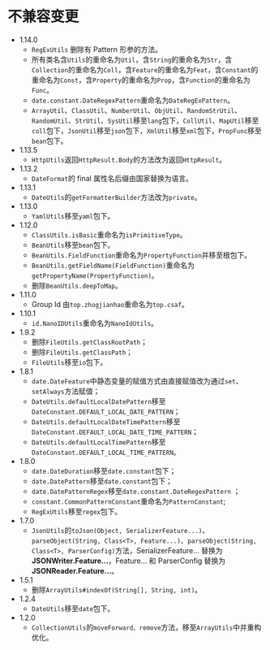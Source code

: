 # 不兼容变更

* 1.14.0
  * `RegExUtils` 删除有 Pattern 形参的方法。
  * 所有类名含`Utils`的重命名为`Util`，含`String`的重命名为`Str`，含`Collection`的重命名为`Coll`，含`Feature`的重命名为`Feat`，含`Constant`的重命名为`Const`，含`Property`的重命名为`Prop`，含`Function`的重命名为`Func`。
  * `date.constant.DateRegexPattern`重命名为`DateRegExPattern`。
  * `ArrayUtil`、`ClassUtil`、`NumberUtil`、`ObjUtil`、`RandomStrUtil`、`RandomUtil`、`StrUtil`、`SysUtil`移至`lang`包下，`CollUtil`、`MapUtil`移至`coll`包下，`JsonUtil`移至`json`包下，`XmlUtil`移至`xml`包下，`PropFunc`移至`bean`包下。
* 1.13.5
  * `HttpUtils`返回`HttpResult.Body`的方法改为返回`HttpResult`。
* 1.13.2
  * `DateFormat`的 final 属性名后缀由国家替换为语言。
* 1.13.1
  * `DateUtils`的`getFormatterBuilder`方法改为`private`。
* 1.13.0
  * `YamlUtils`移至`yaml`包下。
* 1.12.0
  * `ClassUtils.isBasic`重命名为`isPrimitiveType`。
  * `BeanUtils`移至`bean`包下。
  * `BeanUtils.FieldFunction`重命名为`PropertyFunction`并移至根包下。
  * `BeanUtils.getFieldName(FieldFunction)`重命名为`getPropertyName(PropertyFunction)`。
  * 删除`BeanUtils.deepToMap`。
* 1.11.0
  * Group Id 由`top.zhogjianhao`重命名为`top.csaf`。
* 1.10.1
  * `id.NanoIDUtils`重命名为`NanoIdUtils`。
* 1.9.2
  * 删除`FileUtils.getClassRootPath`；
  * 删除`FileUtils.getClassPath`；
  * `FileUtils`移至`io`包下。
* 1.8.1
  * `date.DateFeature`中静态变量的赋值方式由直接赋值改为通过`set`、`setAlways`方法赋值；
  * `DateUtils.defaultLocalDatePattern`移至`DateConstant.DEFAULT_LOCAL_DATE_PATTERN`；
  * `DateUtils.defaultLocalDateTimePattern`移至`DateConstant.DEFAULT_LOCAL_DATE_TIME_PATTERN`；
  * `DateUtils.defaultLocalTimePattern`移至`DateConstant.DEFAULT_LOCAL_TIME_PATTERN`。
* 1.8.0
  * `date.DateDuration`移至`date.constant`包下；
  * `date.DatePattern`移至`date.constant`包下；
  * `date.DatePatternRegex`移至`date.constant.DateRegexPattern` ；
  * `constant.CommonPatternConstant`重命名为`PatternConstant`;
  * `RegExUtils`移至`regex`包下。
* 1.7.0
  * `JsonUtils`的`toJson(Object, SerializerFeature...)`、`parseObject(String, Class<T>, Feature...)`、`parseObject(String, Class<T>, ParserConfig)`方法，SerializerFeature... 替换为 **JSONWriter.Feature...**，Feature... 和 ParserConfig 替换为 **JSONReader.Feature...**。
* 1.5.1
  * 删除`ArrayUtils#indexOf(String[], String, int)`。
* 1.2.4
  * `DateUtils`移至`date`包下。
* 1.2.0
  * `CollectionUtils`的`moveForward、remove`方法，移至`ArrayUtils`中并重构优化。
